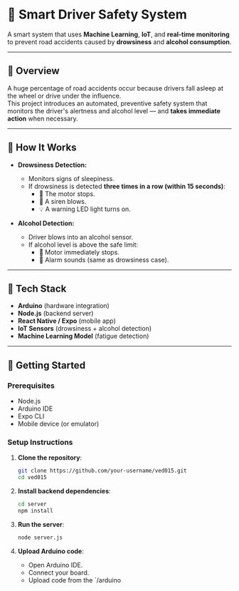 # 🚗 Smart Driver Safety System

A smart system that uses **Machine Learning**, **IoT**, and **real-time monitoring** to prevent road accidents caused by **drowsiness** and **alcohol consumption**.

---

## 📝 Overview

A huge percentage of road accidents occur because drivers fall asleep at the wheel or drive under the influence.  
This project introduces an automated, preventive safety system that monitors the driver's alertness and alcohol level — and **takes immediate action** when necessary.

---

## 🚦 How It Works

- **Drowsiness Detection:**
  - Monitors signs of sleepiness.
  - If drowsiness is detected **three times in a row (within 15 seconds)**:
    - 🛑 The motor stops.
    - 🚨 A siren blows.
    - 💡 A warning LED light turns on.

- **Alcohol Detection:**
  - Driver blows into an alcohol sensor.
  - If alcohol level is above the safe limit:
    - 🛑 Motor immediately stops.
    - 🚨 Alarm sounds (same as drowsiness case).

---


## 🔧 Tech Stack

- **Arduino** (hardware integration)
- **Node.js** (backend server)
- **React Native / Expo** (mobile app)
- **IoT Sensors** (drowsiness + alcohol detection)
- **Machine Learning Model** (fatigue detection)

---

## 🚀 Getting Started

### Prerequisites
- Node.js
- Arduino IDE
- Expo CLI
- Mobile device (or emulator)

### Setup Instructions

1. **Clone the repository**:
   ```bash
   git clone https://github.com/your-username/ved015.git
   cd ved015
   ```

2. **Install backend dependencies**:
   ```bash
   cd server
   npm install
   ```

3. **Run the server**:
   ```bash
   node server.js
   ```

4. **Upload Arduino code**:
   - Open Arduino IDE.
   - Connect your board.
   - Upload code from the `/arduino

